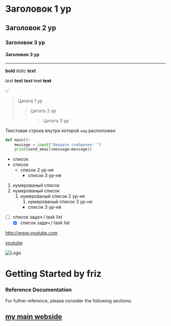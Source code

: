 # Заголовок 1 ур
## Заголовок 2 ур
### Заголовок 3 ур
#### Заголовок 3 ур
___
**bold**
*italic*
***text***

_text_
__text__
___text___
~~text~~
__~~text~~__

:white_check_mark:
> Цитата 1 ур
>> Цитата 2 ур
>>> Цитата 3 ур
> 
Текстовая строка внутри которой `код` расположен
```python
def main():
    message = input("Введите сообщение: ")
    print(send_email(message=message))
```
- список
- список
  - список 2 ур-ня
    - список 3 ур-ня

1. нумерованый список
2. нумерованый список
   1) нумерованый список 2 ур-ня
      1) нумерованый список 3 ур-ня
      -  список 3 ур-ня

- [ ] список задач / task list
  - [x] список задач / task list

http://www.youtube.com

[youtube](http://www.youtube.com)

![Logo](./attachments/pigeons.png, "Уру ру")





# Getting Started by friz

### Reference Documentation
For futher reference, please consider the following sections:

## [my main webside](http://www.youtube.com)